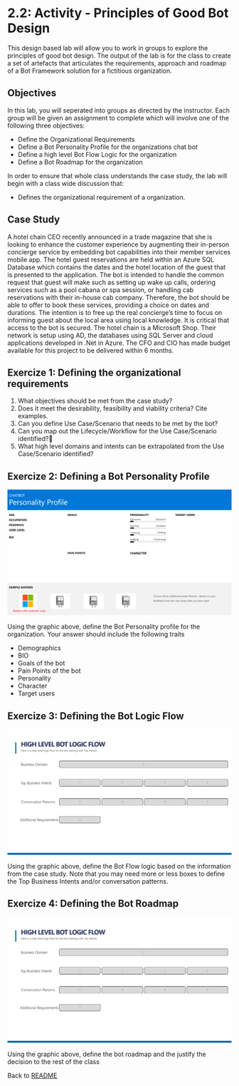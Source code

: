 # 2.2: Activity - Principles of Good Bot Design 

This design based lab will allow you to work in groups to explore the principles of good bot design. The output of the lab is for the class to create a set of artefacts that articulates the requirements, approach and roadmap of a Bot Framework solution for a fictitious organization.


## Objectives
In this lab, you will seperated into groups as directed by the instructor. Each group will be given an assignment to complete which will involve one of the following three objectives:

- Define the Organizational Requirements
- Define a Bot Personality Profile for the organizations chat bot
- Define a high level Bot Flow Logic for the organization
- Define a Bot Roadmap for the organization

In order to ensure that whole class understands the case study, the lab will begin with a class wide discussion that:

- Defines the organizational requirement of a organization.


## Case Study

A hotel chain CEO recently announced in a trade magazine that she is looking to enhance the customer experience by augmenting their in-person concierge service by embedding bot capabilities into their member services mobile app. The hotel guest reservations are held within an Azure SQL Database which contains the dates and the hotel location of the guest that is presented to the application. The bot is intended to handle the common request that guest will make such as setting up wake up calls, ordering services such as a pool cabana or spa session, or handling cab reservations with their in-house cab company. Therefore, the bot should be able to offer to book these services, providing a choice on dates and durations. The intention is to free up the real concierge’s time to focus on informing guest about the local area using local knowledge. It is critical that access to the bot is secured. The hotel chain is a Microsoft Shop. Their network is setup using AD, the databases using SQL Server and cloud applications developed in .Net in Azure. The CFO and CIO has made budget available for this project to be delivered within 6 months.


## Exercize 1: Defining the organizational requirements

1. What objectives should be met from the case study?
2. Does it meet the desirability, feasibility and viability criteria? Cite examples.
3. Can you define Use Case/Scenario that needs to be met by the bot?
4. Can you map out the Lifecycle/Workflow for the Use Case/Scenario identified?
5. What high level domains and intents can be extrapolated from the Use Case/Scenario identified?


## Exercize 2: Defining a Bot Personality Profile 

![Defining a Bot Personality Profile](./resources/assets/sess_2.1_Lab_1.2.jpg)

Using the graphic above, define the Bot Personality profile for the organization. Your answer should include the following traits

* Demographics
* BIO
* Goals of the bot
* Pain Points of the bot
* Personality
* Character
* Target users

## Exercize 3: Defining the Bot Logic Flow

![High Level Bot Logic Flow](./resources/assets/sess_2.1_Lab_1.3.jpg)

Using the graphic above, define the Bot Flow logic based on the information from the case study. Note that you may need more or less boxes to define the Top Business Intents and/or conversation patterns.

## Exercize 4: Defining the Bot Roadmap

![Defining the Bot Roadmap](./resources/assets/sess_2.1_Lab_1.3.jpg)

Using the graphic above, define the bot roadmap and the justify the decision to the rest of the class


Back to [README](./readme.md)